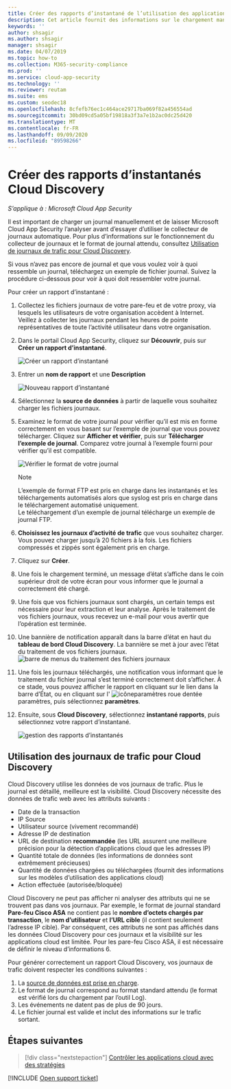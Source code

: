 ```yaml
---
title: Créer des rapports d’instantané de l’utilisation des applications cloud dans Cloud Discovery
description: Cet article fournit des informations sur le chargement manuel de journaux pour créer un rapport d’instantané de vos applications Cloud Discovery.
keywords: ''
author: shsagir
ms.author: shsagir
manager: shsagir
ms.date: 04/07/2019
ms.topic: how-to
ms.collection: M365-security-compliance
ms.prod: ''
ms.service: cloud-app-security
ms.technology: ''
ms.reviewer: reutam
ms.suite: ems
ms.custom: seodec18
ms.openlocfilehash: 8cfefb76ec1c464ace29717ba069f82a456554ad
ms.sourcegitcommit: 30bd09cd5a05bf19818a3f3a7e1b2ac0dc25d420
ms.translationtype: MT
ms.contentlocale: fr-FR
ms.lasthandoff: 09/09/2020
ms.locfileid: "89598266"
---
```

# <a name="create-snapshot-cloud-discovery-reports"></a>Créer des rapports d’instantanés Cloud Discovery

*S’applique à : Microsoft Cloud App Security*

Il est important de charger un journal manuellement et de laisser Microsoft Cloud App Security l’analyser avant d’essayer d’utiliser le collecteur de journaux automatique. Pour plus d’informations sur le fonctionnement du collecteur de journaux et le format de journal attendu, consultez [Utilisation de journaux de trafic pour Cloud Discovery](#log-format).

Si vous n’avez pas encore de journal et que vous voulez voir à quoi ressemble un journal, téléchargez un exemple de fichier journal. Suivez la procédure ci-dessous pour voir à quoi doit ressembler votre journal.

Pour créer un rapport d’instantané :

1. Collectez les fichiers journaux de votre pare-feu et de votre proxy, via lesquels les utilisateurs de votre organisation accèdent à Internet. Veillez à collecter les journaux pendant les heures de pointe représentatives de toute l’activité utilisateur dans votre organisation.

1. Dans le portail Cloud App Security, cliquez sur **Découvrir**, puis sur **Créer un rapport d’instantané**.

    ![Créer un rapport d’instantané](media/create-new-snapshot-report.png)

1. Entrer un **nom de rapport** et une **Description**

    ![Nouveau rapport d’instantané](media/new-snapshot-report.png)

1. Sélectionnez la **source de données** à partir de laquelle vous souhaitez charger les fichiers journaux.

1. Examinez le format de votre journal pour vérifier qu’il est mis en forme correctement en vous basant sur l’exemple de journal que vous pouvez télécharger. Cliquez sur **Afficher et vérifier**, puis sur **Télécharger l’exemple de journal**. Comparez votre journal à l’exemple fourni pour vérifier qu’il est compatible.

    ![Vérifier le format de votre journal](media/cloud-discovery-snapshot-verify.png)

    > [!NOTE]
    > L’exemple de format FTP est pris en charge dans les instantanés et les téléchargements automatisés alors que syslog est pris en charge dans le téléchargement automatisé uniquement.  
    Le téléchargement d’un exemple de journal télécharge un exemple de journal FTP.

1. **Choisissez les journaux d’activité de trafic** que vous souhaitez charger. Vous pouvez charger jusqu’à 20 fichiers à la fois. Les fichiers compressés et zippés sont également pris en charge.

1. Cliquez sur **Créer**.

1. Une fois le chargement terminé, un message d’état s’affiche dans le coin supérieur droit de votre écran pour vous informer que le journal a correctement été chargé.

1. Une fois que vos fichiers journaux sont chargés, un certain temps est nécessaire pour leur extraction et leur analyse.
    Après le traitement de vos fichiers journaux, vous recevez un e-mail pour vous avertir que l’opération est terminée.

1. Une bannière de notification apparaît dans la barre d’état en haut du **tableau de bord Cloud Discovery**. La bannière se met à jour avec l’état du traitement de vos fichiers journaux.
    ![barre de menus du traitement des fichiers journaux](media/processing-log-file-menu-bar.png)

1. Une fois les journaux téléchargés, une notification vous informant que le traitement du fichier journal s’est terminé correctement doit s’afficher. À ce stade, vous pouvez afficher le rapport en cliquant sur le lien dans la barre d’État, ou en cliquant sur l' ![icône](media/settings-icon.png "Icône des paramètres")paramètres roue dentée paramètres, puis sélectionnez **paramètres**.

1. Ensuite, sous **Cloud Discovery**, sélectionnez **instantané rapports**, puis sélectionnez votre rapport d’instantané.

    ![gestion des rapports d’instantanés](media/snapshot-report-managment.png)

## <a name="using-traffic-logs-for-cloud-discovery"></a>Utilisation des journaux de trafic pour Cloud Discovery <a name="log-format"></a>

Cloud Discovery utilise les données de vos journaux de trafic. Plus le journal est détaillé, meilleure est la visibilité. Cloud Discovery nécessite des données de trafic web avec les attributs suivants :

- Date de la transaction
- IP Source
- Utilisateur source (vivement recommandé)
- Adresse IP de destination
- URL de destination **recommandée** (les URL assurent une meilleure précision pour la détection d’applications cloud que les adresses IP)
- Quantité totale de données (les informations de données sont extrêmement précieuses)
- Quantité de données chargées ou téléchargées (fournit des informations sur les modèles d’utilisation des applications cloud)
- Action effectuée (autorisée/bloquée)

Cloud Discovery ne peut pas afficher ni analyser des attributs qui ne se trouvent pas dans vos journaux.
Par exemple, le format de journal standard **Pare-feu Cisco ASA** ne contient pas le **nombre d’octets chargés par transaction**, le **nom d’utilisateur** et **l’URL cible** (il contient seulement l’adresse IP cible).
Par conséquent, ces attributs ne sont pas affichés dans les données Cloud Discovery pour ces journaux et la visibilité sur les applications cloud est limitée. Pour les pare-feu Cisco ASA, il est nécessaire de définir le niveau d’informations 6.

Pour générer correctement un rapport Cloud Discovery, vos journaux de trafic doivent respecter les conditions suivantes :

1. La [source de données est prise en charge](set-up-cloud-discovery.md#supported-firewalls-and-proxies).
2. Le format de journal correspond au format standard attendu (le format est vérifié lors du chargement par l’outil Log).
3. Les événements ne datent pas de plus de 90 jours.
4. Le fichier journal est valide et inclut des informations sur le trafic sortant.

## <a name="next-steps"></a>Étapes suivantes

> [!div class="nextstepaction"]
> [Contrôler les applications cloud avec des stratégies](control-cloud-apps-with-policies.md)

[!INCLUDE [Open support ticket](includes/support.md)]
